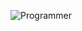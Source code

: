 ![Programmer](https://user-images.githubusercontent.com/74009193/98468222-160f8580-220c-11eb-916f-04d2aa9f6211.jpg)
